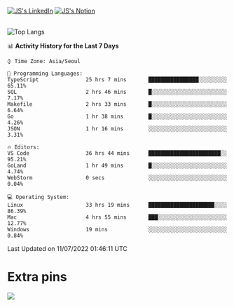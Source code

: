
[![JS's LinkedIn](https://img.shields.io/badge/LinkedIn-blue?style=for-the-badge&logo=linkedin)](https://www.linkedin.com/in/jaeseung-lee-5a2a32139/) 
[![JS's Notion](https://img.shields.io/badge/Notion-black?style=for-the-badge&logo=notion)](https://bit.ly/ljswiki1) <br><br>
<!-- ![JS's GitHub stats](https://github-readme-stats-lemon-five.vercel.app/api?username=tkxkd0159&hide=contribs,prs,stars,issues&show_icons=true&theme=react&include_all_commits=true)   -->
![Top Langs](https://github-readme-stats-lemon-five.vercel.app/api/top-langs/?username=tkxkd0159&layout=compact&hide=jupyter%20notebook,scss,html,css&langs_count=10)  


<!--START_SECTION:waka-->
📊 **Activity History for the Last 7 Days** 

```text
⌚︎ Time Zone: Asia/Seoul

💬 Programming Languages: 
TypeScript               25 hrs 7 mins       ████████████████░░░░░░░░░   65.11% 
SQL                      2 hrs 46 mins       █░░░░░░░░░░░░░░░░░░░░░░░░   7.17% 
Makefile                 2 hrs 33 mins       █░░░░░░░░░░░░░░░░░░░░░░░░   6.64% 
Go                       1 hr 38 mins        █░░░░░░░░░░░░░░░░░░░░░░░░   4.26% 
JSON                     1 hr 16 mins        ░░░░░░░░░░░░░░░░░░░░░░░░░   3.31%

🔥 Editors: 
VS Code                  36 hrs 44 mins      ███████████████████████░░   95.21% 
GoLand                   1 hr 49 mins        █░░░░░░░░░░░░░░░░░░░░░░░░   4.74% 
WebStorm                 0 secs              ░░░░░░░░░░░░░░░░░░░░░░░░░   0.04%

💻 Operating System: 
Linux                    33 hrs 19 mins      █████████████████████░░░░   86.39% 
Mac                      4 hrs 55 mins       ███░░░░░░░░░░░░░░░░░░░░░░   12.77% 
Windows                  19 mins             ░░░░░░░░░░░░░░░░░░░░░░░░░   0.84%

```


 Last Updated on 11/07/2022 01:46:11 UTC
<!--END_SECTION:waka-->

# Extra pins
<!-- <a href="https://github.com/tkxkd0159/go-chain">
  <img align="center" src="https://github-readme-stats-lemon-five.vercel.app/api/pin/?username=tkxkd0159&repo=go-chain&theme=react" />
</a> -->
<a href="https://github.com/tkxkd0159/dsalgo">
  <img align="center" src="https://github-readme-stats-lemon-five.vercel.app/api/pin/?username=tkxkd0159&repo=dsalgo&theme=react" />
</a>

<!---
- 🔭 I’m currently working on ...
- 🌱 I’m currently learning blockchain and distributed network
- 👯 I’m looking to collaborate on ...
- 🤔 I’m looking for help with ...
- 💬 Ask me about ...
- 📫 How to reach me: ...
- 😄 Pronouns: ...
- ⚡ Fun fact: ...
-->
